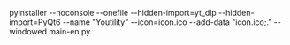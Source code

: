 pyinstaller --noconsole --onefile --hidden-import=yt_dlp --hidden-import=PyQt6 --name "Youtility" --icon=icon.ico --add-data "icon.ico;." --windowed main-en.py
